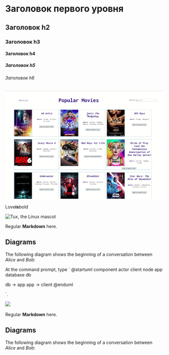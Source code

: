 # Заголовок первого уровня #
## Заголовок h2
### Заголовок h3
#### Заголовок h4
##### Заголовок h5
###### Заголовок h6


![](https://github.com/Oodmincheg/movie-db/blob/review/readme-image.gif)
 
 Love**is**bold
 
 ![Tux, the Linux mascot](https://www.markdownguide.org/assets/images/tux.png)
 
 
 
 Regular **Markdown** here.

## Diagrams

The following diagram shows the beginning of a conversation between *Alice* and *Bob*:




At the command prompt, type 
`
@startuml component
actor client
node app
database db

db -> app
app -> client
@enduml

`.




![](http://www.plantuml.com/plantuml/png/SoWkIImgAStDuNBAJrBGjLDmpCbCJbMmKiX8pSd9lx21oo4rBmKe3G00)



Regular **Markdown** here.

## Diagrams

The following diagram shows the beginning of a conversation between *Alice* and *Bob*:

<div hidden>
```
@startuml firstDiagram

Alice -> Bob: Hello
Bob -> Alice: Hi!
		
@enduml
```
</div>

![](firstDiagram.svg)

Some more markdown.

